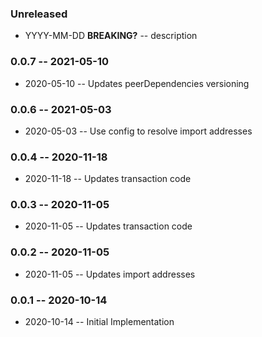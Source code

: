 ### Unreleased

- YYYY-MM-DD **BREAKING?** -- description

### 0.0.7 -- 2021-05-10

- 2020-05-10 -- Updates peerDependencies versioning

### 0.0.6 -- 2021-05-03

- 2020-05-03 -- Use config to resolve import addresses

### 0.0.4 -- 2020-11-18

- 2020-11-18 -- Updates transaction code

### 0.0.3 -- 2020-11-05

- 2020-11-05 -- Updates transaction code

### 0.0.2 -- 2020-11-05

- 2020-11-05 -- Updates import addresses

### 0.0.1 -- 2020-10-14

- 2020-10-14 -- Initial Implementation